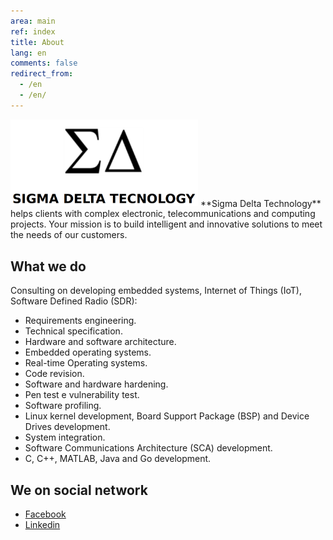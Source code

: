 ```yaml
---
area: main
ref: index
title: About
lang: en
comments: false
redirect_from: 
  - /en
  - /en/
---
```


<img src="/img/logo-en.png" style="width: 300px"  />
**Sigma Delta Technology** helps clients with  complex electronic, telecommunications and computing projects. Your mission is to build intelligent and innovative solutions to meet the needs of our customers.

## What we do

Consulting on developing embedded systems, Internet of Things (IoT), Software Defined Radio (SDR):

* Requirements engineering.
* Technical specification.
* Hardware and software architecture.
* Embedded operating systems.
* Real-time Operating systems.
* Code revision.
* Software and hardware hardening.
* Pen test e vulnerability test.
* Software profiling.
* Linux kernel development, Board Support Package (BSP) and Device Drives development.
* System integration.
* Software Communications Architecture (SCA) development.
* C, C++, MATLAB, Java and Go development.

## We on social network

* [Facebook](https://www.facebook.com/SigmaDeltaTechnology/)
* [Linkedin](https://www.linkedin.com/company/sigmadelta/)